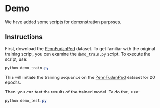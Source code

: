 # Demo

We have added some scripts for demonstration purposes. 

## Instructions

First, download the [PennFudanPed](https://www.cis.upenn.edu/~jshi/ped_html/PennFudanPed.zip) dataset. To get familiar with the original training script, you can examine the `demo_train.py` script. To execute the script, use:

```powershell
python demo_train.py
```

This will initiate the training sequence on the [PennFudanPed](https://www.cis.upenn.edu/~jshi/ped_html/PennFudanPed.zip) dataset for 20 epochs.


Then, you can test the results of the trained model. To do that, use:

```powershell
python demo_test.py
```
